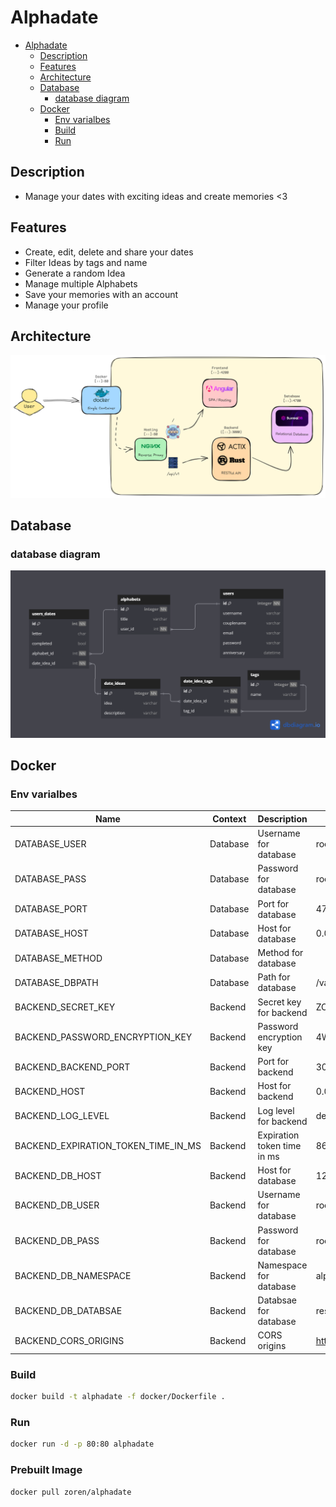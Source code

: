 # Alphadate

<!--toc:start-->
- [Alphadate](#alphadate)
  - [Description](#description)
  - [Features](#features)
  - [Architecture](#architecture)
  - [Database](#database)
    - [database diagram](#database-diagram)
  - [Docker](#docker)
    - [Env varialbes](#env-varialbes)
    - [Build](#build)
    - [Run](#run)
<!--toc:end-->

## Description

- Manage your dates with exciting ideas and create memories <3

## Features

- Create, edit, delete and share your dates
- Filter Ideas by tags and name
- Generate a random Idea
- Manage multiple Alphabets
- Save your memories with an account
- Manage your profile

## Architecture

![Architecture](./assets/architecture.png)

## Database

### database diagram

![Tables](./assets/database.png)

## Docker

### Env varialbes

| Name                                | Context  | Description                 | Default                                      |
| ----------------------------------- | -------- | --------------------------- | -------------------------------------------- |
| DATABASE_USER                       | Database | Username for database       | root                                         |
| DATABASE_PASS                       | Database | Password for database       | root                                         |
| DATABASE_PORT                       | Database | Port for database           | 4700                                         |
| DATABASE_HOST                       | Database | Host for database           | 0.0.0.0                                      |
| DATABASE_METHOD                     | Database | Method for database         |                                              |
| DATABASE_DBPATH                     | Database | Path for database           | /var/lib/surrealdb                           |
| BACKEND_SECRET_KEY                  | Backend  | Secret key for backend      | ZOREN4u8u4e8u4u8u4e8u4u8                     |
| BACKEND_PASSWORD_ENCRYPTION_KEY     | Backend  | Password encryption key     | 4WOLu6iFbO4XIXLTPwst1cFYEwGQ7vRUGXoOSxBWFuM= |
| BACKEND_BACKEND_PORT                | Backend  | Port for backend            | 3000                                         |
| BACKEND_HOST                        | Backend  | Host for backend            | 0.0.0.0                                      |
| BACKEND_LOG_LEVEL                   | Backend  | Log level for backend       | debug                                        |
| BACKEND_EXPIRATION_TOKEN_TIME_IN_MS | Backend  | Expiration token time in ms | 86400000                                     |
| BACKEND_DB_HOST                     | Backend  | Host for database           | 127.0.0.1:4700                               |
| BACKEND_DB_USER                     | Backend  | Username for database       | root                                         |
| BACKEND_DB_PASS                     | Backend  | Password for database       | root                                         |
| BACKEND_DB_NAMESPACE                | Backend  | Namespace for database      | alphadate                                    |
| BACKEND_DB_DATABSAE                 | Backend  | Databsae for database       | resources                                    |
| BACKEND_CORS_ORIGINS                | Backend  | CORS origins                | <http://127.0.0.1:4200>                      |

### Build

```bash
docker build -t alphadate -f docker/Dockerfile .
```

### Run

```bash
docker run -d -p 80:80 alphadate
```

### Prebuilt Image

```bash
docker pull zoren/alphadate
```
